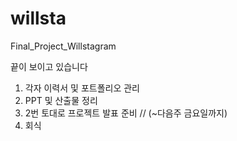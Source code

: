# willsta
Final_Project_Willstagram

끝이 보이고 있습니다

1. 각자 이력서 및 포트폴리오 관리 
2. PPT 및 산출물 정리 
3. 2번 토대로 프로젝트 발표 준비
// (~다음주 금요일까지)
4. 회식
